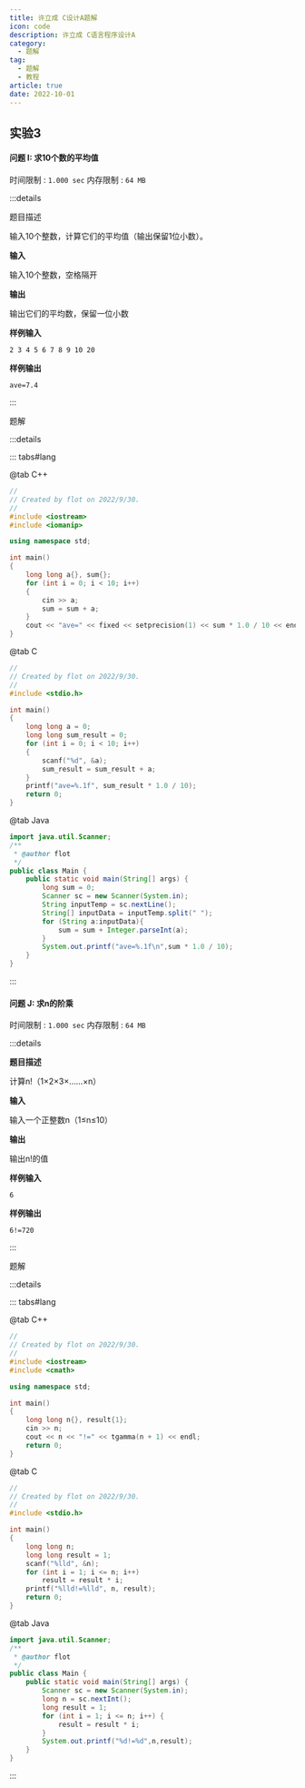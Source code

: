 ```yaml
---
title: 许立成 C设计A题解
icon: code
description: 许立成 C语言程序设计A
category:
  - 题解
tag:
  - 题解
  - 教程
article: true
date: 2022-10-01
---
```


## 实验3

#### 问题 I: 求10个数的平均值

时间限制 : `1.000 sec` 内存限制 : `64 MB`

:::details

题目描述

输入10个整数，计算它们的平均值（输出保留1位小数）。 

**输入**

输入10个整数，空格隔开

**输出**

输出它们的平均数，保留一位小数

**样例输入**

```
2 3 4 5 6 7 8 9 10 20
```

**样例输出**

```
ave=7.4
```
:::

题解

:::details

::: tabs#lang

@tab C++

```cpp
//
// Created by flot on 2022/9/30.
//
#include <iostream>
#include <iomanip>

using namespace std;

int main()
{
    long long a{}, sum{};
    for (int i = 0; i < 10; i++)
    {
        cin >> a;
        sum = sum + a;
    }
    cout << "ave=" << fixed << setprecision(1) << sum * 1.0 / 10 << endl;
}
```

@tab C

```c
//
// Created by flot on 2022/9/30.
//
#include <stdio.h>

int main()
{
    long long a = 0;
    long long sum_result = 0;
    for (int i = 0; i < 10; i++)
    {
        scanf("%d", &a);
        sum_result = sum_result + a;
    }
    printf("ave=%.1f", sum_result * 1.0 / 10);
    return 0;
}
```

@tab Java

```java
import java.util.Scanner;
/**
 * @author flot
 */
public class Main {
    public static void main(String[] args) {
        long sum = 0;
        Scanner sc = new Scanner(System.in);
        String inputTemp = sc.nextLine();
        String[] inputData = inputTemp.split(" ");
        for (String a:inputData){
            sum = sum + Integer.parseInt(a);
        }
        System.out.printf("ave=%.1f\n",sum * 1.0 / 10);
    }
}

```

:::



#### 问题 J: 求n的阶乘

时间限制 : `1.000 sec` 内存限制 : `64 MB`

:::details

**题目描述**

计算n!（1×2×3×……×n）

**输入**

输入一个正整数n（1≤n≤10）

**输出**

输出n!的值

**样例输入**

```
6
```

**样例输出**

```
6!=720
```

:::


题解

:::details

::: tabs#lang

@tab C++

```cpp
//
// Created by flot on 2022/9/30.
//
#include <iostream>
#include <cmath>

using namespace std;

int main()
{
    long long n{}, result{1};
    cin >> n;
    cout << n << "!=" << tgamma(n + 1) << endl;
    return 0;
}
```

@tab C

```c
//
// Created by flot on 2022/9/30.
//
#include <stdio.h>

int main()
{
    long long n;
    long long result = 1;
    scanf("%lld", &n);
    for (int i = 1; i <= n; i++)
        result = result * i;
    printf("%lld!=%lld", n, result);
    return 0;
}

```

@tab Java

```java
import java.util.Scanner;
/**
 * @author flot
 */
public class Main {
    public static void main(String[] args) {
        Scanner sc = new Scanner(System.in);
        long n = sc.nextInt();
        long result = 1;
        for (int i = 1; i <= n; i++) {
            result = result * i;
        }
        System.out.printf("%d!=%d",n,result);
    }
}

```
:::
